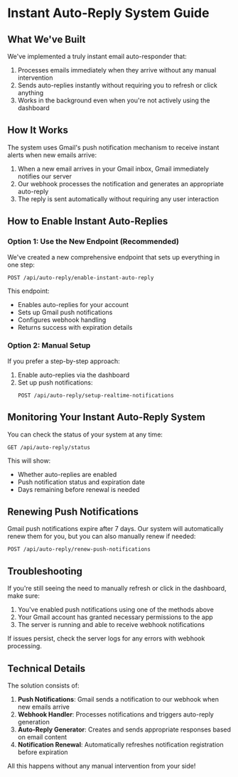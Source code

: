 # Instant Auto-Reply System Guide

## What We've Built

We've implemented a truly instant email auto-responder that:

1. Processes emails immediately when they arrive without any manual intervention
2. Sends auto-replies instantly without requiring you to refresh or click anything
3. Works in the background even when you're not actively using the dashboard

## How It Works

The system uses Gmail's push notification mechanism to receive instant alerts when new emails arrive:

1. When a new email arrives in your Gmail inbox, Gmail immediately notifies our server
2. Our webhook processes the notification and generates an appropriate auto-reply
3. The reply is sent automatically without requiring any user interaction

## How to Enable Instant Auto-Replies

### Option 1: Use the New Endpoint (Recommended)

We've created a new comprehensive endpoint that sets up everything in one step:

```
POST /api/auto-reply/enable-instant-auto-reply
```

This endpoint:
- Enables auto-replies for your account
- Sets up Gmail push notifications
- Configures webhook handling
- Returns success with expiration details

### Option 2: Manual Setup

If you prefer a step-by-step approach:

1. Enable auto-replies via the dashboard
2. Set up push notifications:
   ```
   POST /api/auto-reply/setup-realtime-notifications
   ```

## Monitoring Your Instant Auto-Reply System

You can check the status of your system at any time:

```
GET /api/auto-reply/status
```

This will show:
- Whether auto-replies are enabled
- Push notification status and expiration date
- Days remaining before renewal is needed

## Renewing Push Notifications

Gmail push notifications expire after 7 days. Our system will automatically renew them for you, but you can also manually renew if needed:

```
POST /api/auto-reply/renew-push-notifications
```

## Troubleshooting

If you're still seeing the need to manually refresh or click in the dashboard, make sure:

1. You've enabled push notifications using one of the methods above
2. Your Gmail account has granted necessary permissions to the app
3. The server is running and able to receive webhook notifications

If issues persist, check the server logs for any errors with webhook processing.

## Technical Details

The solution consists of:

1. **Push Notifications**: Gmail sends a notification to our webhook when new emails arrive
2. **Webhook Handler**: Processes notifications and triggers auto-reply generation
3. **Auto-Reply Generator**: Creates and sends appropriate responses based on email content
4. **Notification Renewal**: Automatically refreshes notification registration before expiration

All this happens without any manual intervention from your side!
